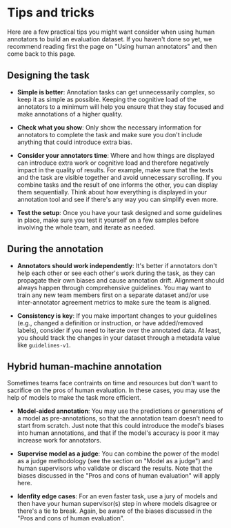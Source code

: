 # Tips and tricks
Here are a few practical tips you might want consider when using human annotators to build an evaluation dataset. If you haven't done so yet, we recommend reading first the page on "Using human annotators" and then come back to this page.

## Designing the task

- **Simple is better**: Annotation tasks can get unnecessarily complex, so keep it as simple as possible. Keeping the cognitive load of the annotators to a minimum will help you ensure that they stay focused and make annotations of a higher quality.

- **Check what you show**: Only show the necessary information for annotators to complete the task and make sure you don't include anything that could introduce extra bias.

- **Consider your annotators time**: Where and how things are displayed can introduce extra work or cognitive load and therefore negatively impact in the quality of results. For example, make sure that the texts and the task are visible together and avoid unnecessary scrolling. If you combine tasks and the result of one informs the other, you can display them sequentially. Think about how everything is displayed in your annotation tool and see if there's any way you can simplify even more.

- **Test the setup**: Once you have your task designed and some guidelines in place, make sure you test it yourself on a few samples before involving the whole team, and iterate as needed. 

## During the annotation

- **Annotators should work independently**: It's better if annotators don't help each other or see each other's work during the task, as they can propagate their own biases and cause annotation drift. Alignment should always happen through comprehensive guidelines. You may want to train any new team members first on a separate dataset and/or use inter-annotator agreement metrics to make sure the team is aligned.

- **Consistency is key**: If you make important changes to your guidelines (e.g., changed a definition or instruction, or have added/removed labels), consider if you need to iterate over the annotated data. At least, you should track the changes in your dataset through a metadata value like `guidelines-v1`.

## Hybrid human-machine annotation

Sometimes teams face contraints on time and resources but don't want to sacrifice on the pros of human evaluation. In these cases, you may use the help of models to make the task more efficient.

- **Model-aided annotation**: You may use the predictions or generations of a model as pre-annotations, so that the annotation team doesn't need to start from scratch. Just note that this could introduce the model's biases into human annotations, and that if the model's accuracy is poor it may increase work for annotators.

- **Supervise model as a judge**: You can combine the power of the model as a judge methodology (see the section on "Model as a judge") and human supervisors who validate or discard the results. Note that the biases discussed in the "Pros and cons of human evaluation" will apply here.

- **Idenfity edge cases**: For an even faster task, use a jury of models and then have your human supervisor(s) step in where models disagree or there's a tie to break. Again, be aware of the biases discussed in the "Pros and cons of human evaluation".
